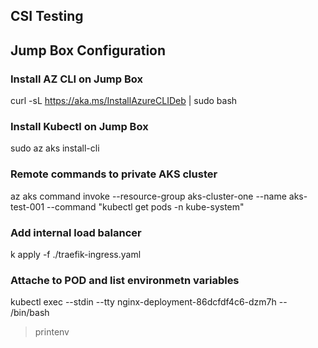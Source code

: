 ## CSI Testing

## Jump Box Configuration

### Install AZ CLI on Jump Box
curl -sL https://aka.ms/InstallAzureCLIDeb | sudo bash

### Install Kubectl on Jump Box
sudo az aks install-cli

### Remote commands to private AKS cluster
az aks command invoke --resource-group aks-cluster-one --name aks-test-001 --command "kubectl get pods -n kube-system"

### Add internal load balancer
k apply -f ./traefik-ingress.yaml

### Attache to POD and list environmetn variables
kubectl exec --stdin --tty nginx-deployment-86dcfdf4c6-dzm7h -- /bin/bash
> printenv


